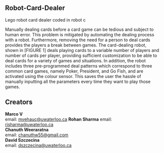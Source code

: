 ## Robot-Card-Dealer
Lego robot card dealer coded in robot c



Manually dealing cards before a card game can be tedious and subject to human error. This problem is mitigated by automating the dealing process with a robot. Furthermore, removing the need for a person to deal cards provides the players a break between games.
The card-dealing robot, shown in [FIGURE 1] deals playing cards to a variable number of players and number of cards per player, providing sufficient customization to be able to deal cards for a variety of games and situations. In addition, the robot includes three pre-programmed deal patterns which correspond to three common card games, namely Poker, President, and Go Fish, and are activated using the colour sensor. This saves the user the hassle of manually inputting all the parameters every time they want to play those games.


## Creators

**Marco V**  
email:  mvehauc@uwaterloo.ca
**Rohan Sharma**
email:  rjsharma@uwaterloo.ca  
**Chanuth Weeraratna**  
email:  chanuthw55@gmail.com  
**David Szczecina**  
email:  dszczecina@uwaterloo.ca   
